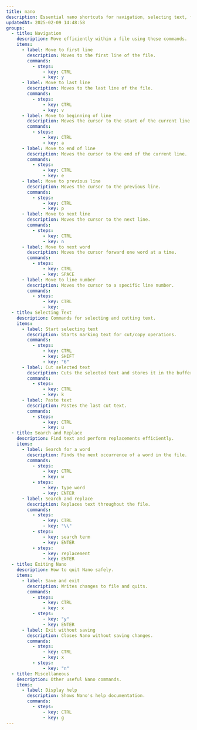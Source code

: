 ```yaml
---
title: nano
description: Essential nano shortcuts for navigation, selecting text, find/replace and more.
updatedAt: 2025-02-09 14:48:58
groups:
  - title: Navigation
    description: Move efficiently within a file using these commands.
    items:
      - label: Move to first line
        description: Moves to the first line of the file.
        commands:
          - steps:
              - key: CTRL
              - key: y
      - label: Move to last line
        description: Moves to the last line of the file.
        commands:
          - steps:
              - key: CTRL
              - key: v
      - label: Move to beginning of line
        description: Moves the cursor to the start of the current line.
        commands:
          - steps:
              - key: CTRL
              - key: a
      - label: Move to end of line
        description: Moves the cursor to the end of the current line.
        commands:
          - steps:
              - key: CTRL
              - key: e
      - label: Move to previous line
        description: Moves the cursor to the previous line.
        commands:
          - steps:
              - key: CTRL
              - key: p
      - label: Move to next line
        description: Moves the cursor to the next line.
        commands:
          - steps:
              - key: CTRL
              - key: n
      - label: Move to next word
        description: Moves the cursor forward one word at a time.
        commands:
          - steps:
              - key: CTRL
              - key: SPACE
      - label: Move to line number
        description: Moves the cursor to a specific line number.
        commands:
          - steps:
              - key: CTRL
              - key: _
  - title: Selecting Text
    description: Commands for selecting and cutting text.
    items:
      - label: Start selecting text
        description: Starts marking text for cut/copy operations.
        commands:
          - steps:
              - key: CTRL
              - key: SHIFT
              - key: "6"
      - label: Cut selected text
        description: Cuts the selected text and stores it in the buffer.
        commands:
          - steps:
              - key: CTRL
              - key: k
      - label: Paste text
        description: Pastes the last cut text.
        commands:
          - steps:
              - key: CTRL
              - key: u
  - title: Search and Replace
    description: Find text and perform replacements efficiently.
    items:
      - label: Search for a word
        description: Finds the next occurrence of a word in the file.
        commands:
          - steps:
              - key: CTRL
              - key: w
          - steps:
              - key: type word
              - key: ENTER
      - label: Search and replace
        description: Replaces text throughout the file.
        commands:
          - steps:
              - key: CTRL
              - key: "\\"
          - steps:
              - key: search term
              - key: ENTER
          - steps:
              - key: replacement
              - key: ENTER
  - title: Exiting Nano
    description: How to quit Nano safely.
    items:
      - label: Save and exit
        description: Writes changes to file and quits.
        commands:
          - steps:
              - key: CTRL
              - key: x
          - steps:
              - key: "y"
              - key: ENTER
      - label: Exit without saving
        description: Closes Nano without saving changes.
        commands:
          - steps:
              - key: CTRL
              - key: x
          - steps:
              - key: "n"
  - title: Miscellaneous
    description: Other useful Nano commands.
    items:
      - label: Display help
        description: Shows Nano's help documentation.
        commands:
          - steps:
              - key: CTRL
              - key: g
---
```

